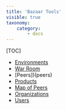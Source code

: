 ```yaml
---
title: 'Bazaar Tools'
visible: true
taxonomy:
    category:
        - docs
---
```


[TOC]


- [Environments](environments)
- [War Room](war-room)
- [Peers])(peers)
- [Products](products)
- [Map of Peers](map-of-peers)
- [Organizations](organizations)
- [Users](users)
